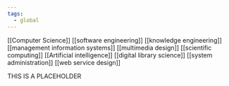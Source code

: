 ```yaml
---
tags:
  - global
---
```

[[Computer Science]]
[[software engineering]]
[[knowledge engineering]]
[[management information systems]]
[[multimedia design]]
[[scientific computing]]
[[Artificial intelligence]]
[[digital library science]]
[[system administration]]
[[web service design]]

THIS IS A PLACEHOLDER